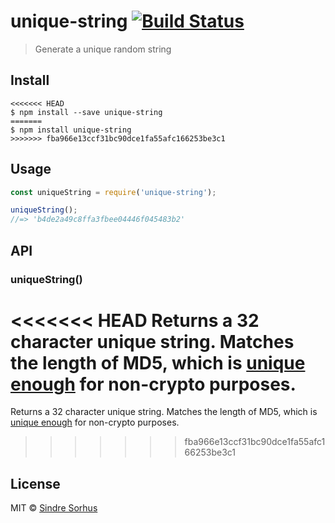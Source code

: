 # unique-string [![Build Status](https://travis-ci.org/sindresorhus/unique-string.svg?branch=master)](https://travis-ci.org/sindresorhus/unique-string)

> Generate a unique random string


## Install

```
<<<<<<< HEAD
$ npm install --save unique-string
=======
$ npm install unique-string
>>>>>>> fba966e13ccf31bc90dce1fa55afc166253be3c1
```


## Usage

```js
const uniqueString = require('unique-string');

uniqueString();
//=> 'b4de2a49c8ffa3fbee04446f045483b2'
```


## API

### uniqueString()

<<<<<<< HEAD
Returns a 32 character unique string. Matches the length of MD5, which is [unique enough](http://stackoverflow.com/a/2444336/64949) for non-crypto purposes.
=======
Returns a 32 character unique string. Matches the length of MD5, which is [unique enough](https://stackoverflow.com/a/2444336/64949) for non-crypto purposes.
>>>>>>> fba966e13ccf31bc90dce1fa55afc166253be3c1


## License

MIT © [Sindre Sorhus](https://sindresorhus.com)

